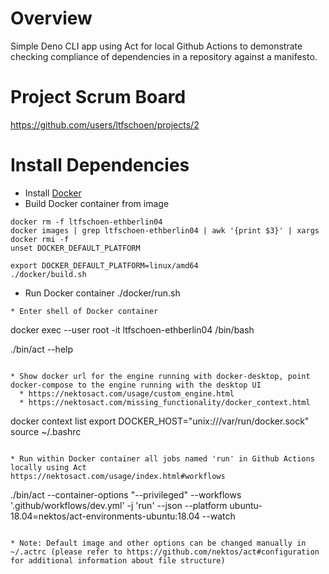 # Overview
Simple Deno CLI app using Act for local Github Actions to demonstrate checking
compliance of dependencies in a repository against a manifesto.

# Project Scrum Board

https://github.com/users/ltfschoen/projects/2

# Install Dependencies

* Install [Docker](https://docs.docker.com/get-docker/)
* Build Docker container from image
```
docker rm -f ltfschoen-ethberlin04
docker images | grep ltfschoen-ethberlin04 | awk '{print $3}' | xargs docker rmi -f
unset DOCKER_DEFAULT_PLATFORM

export DOCKER_DEFAULT_PLATFORM=linux/amd64
./docker/build.sh
```
* Run Docker container
./docker/run.sh
```
* Enter shell of Docker container
```
docker exec --user root -it ltfschoen-ethberlin04 /bin/bash

./bin/act --help
```

* Show docker url for the engine running with docker-desktop, point docker-compose to the engine running with the desktop UI
  * https://nektosact.com/usage/custom_engine.html
  * https://nektosact.com/missing_functionality/docker_context.html
```
docker context list
export DOCKER_HOST="unix:///var/run/docker.sock"
source ~/.bashrc
```

* Run within Docker container all jobs named 'run' in Github Actions locally using Act
https://nektosact.com/usage/index.html#workflows
```
./bin/act --container-options \"--privileged\" --workflows '.github/workflows/dev.yml' -j 'run' --json --platform ubuntu-18.04=nektos/act-environments-ubuntu:18.04 --watch
```

* Note: Default image and other options can be changed manually in ~/.actrc (please refer to https://github.com/nektos/act#configuration for additional information about file structure)
